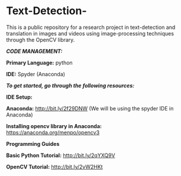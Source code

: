 # Text-Detection-

This is a public repository for a research project in text-detection and translation in images and videos using image-processing techniques through the OpenCV library. 

***CODE MANAGEMENT:***

  **Primary Language:** python

  **IDE:** Spyder (Anaconda)

***To get started, go through the following resources:***

**IDE Setup:**

   **Anaconda:** http://bit.ly/2f29DNW (We will be using the spyder IDE in Anaconda)

   **Installing opencv library in Anaconda:** https://anaconda.org/menpo/opencv3


**Programming Guides**

  **Basic Python Tutorial:** http://bit.ly/2qYXQ9V

  **OpenCV Tutorial:** http://bit.ly/2vW2HKt

